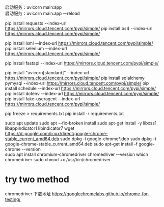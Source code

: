 启动服务：uvicorn main:app  
启动服务：uvicorn main:app --reload


pip install requests --index-url https://mirrors.cloud.tencent.com/pypi/simple/
pip install bs4 --index-url https://mirrors.cloud.tencent.com/pypi/simple/


pip install lxml --index-url https://mirrors.cloud.tencent.com/pypi/simple/
pip install selenium --index-url https://mirrors.cloud.tencent.com/pypi/simple/

pip install fastapi --index-url https://mirrors.cloud.tencent.com/pypi/simple/

pip install "uvicorn[standard]" --index-url https://mirrors.cloud.tencent.com/pypi/simple/
pip install sqlalchemy pymysql --index-url https://mirrors.cloud.tencent.com/pypi/simple/
pip install  schedule --index-url https://mirrors.cloud.tencent.com/pypi/simple/
pip install  dotenv  --index-url https://mirrors.cloud.tencent.com/pypi/simple/
pip install fake-useragent --index-url https://mirrors.cloud.tencent.com/pypi/simple/


pip freeze > requirements.txt
pip install -r requirements.txt


sudo apt update
sudo apt --fix-broken install
sudo apt-get install -y libxss1 libappindicator1 libindicator7
wget https://dl.google.com/linux/direct/google-chrome-stable_current_amd64.deb
sudo dpkg -i google-chrome*.deb
sudo dpkg -i google-chrome-stable_current_amd64.deb
sudo apt-get install -f
google-chrome --version   
sudo apt install chromium-chromedriver
 chromedriver --version
which chromedriver
sudo chmod +x /usr/bin/chromedriver




# try  two method
chromedriver 下载地址
https://googlechromelabs.github.io/chrome-for-testing/ 